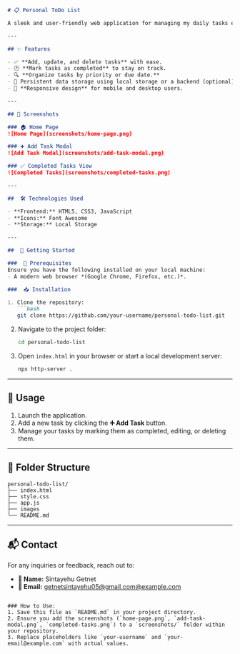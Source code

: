```markdown
# 📋 Personal ToDo List

A sleek and user-friendly web application for managing my daily tasks efficiently. This project was built using basic web technologies and was able to deliver a responsive and feature-rich experience.

---

## ✨ Features

- ✅ **Add, update, and delete tasks** with ease.
- 🕑 **Mark tasks as completed** to stay on track.
- 🔍 **Organize tasks by priority or due date.**
- 💾 Persistent data storage using local storage or a backend (optional).
- 📱 **Responsive design** for mobile and desktop users.

---

## 📸 Screenshots

### 🏠 Home Page
![Home Page](screenshots/home-page.png)

### ➕ Add Task Modal
![Add Task Modal](screenshots/add-task-modal.png)

### ✅ Completed Tasks View
![Completed Tasks](screenshots/completed-tasks.png)

---

##  🛠️ Technologies Used

- **Frontend:** HTML5, CSS3, JavaScript
- **Icons:** Font Awesome
- **Storage:** Local Storage 

---

##  🚀 Getting Started

###  🧰 Prerequisites
Ensure you have the following installed on your local machine:
- A modern web browser *(Google Chrome, Firefox, etc.)*.

###  📥 Installation

1. Clone the repository:
   ```bash
   git clone https://github.com/your-username/personal-todo-list.git
   ```
2. Navigate to the project folder:
   ```bash
   cd personal-todo-list
   ```
3. Open `index.html` in your browser or start a local development server:
   ```bash
   npx http-server .
   ```

---

## 🎯 Usage

1. Launch the application.
2. Add a new task by clicking the **➕ Add Task** button.
3. Manage your tasks by marking them as completed, editing, or deleting them.

---

## 📂 Folder Structure

```plaintext
personal-todo-list/
├── index.html
├── style.css
├── app.js
├── images
└── README.md
```

---

## 📬 Contact

For any inquiries or feedback, reach out to:

- **👤 Name:** Sintayehu Getnet  
- **📧 Email:** [getnetsintayehu05@gmail.com@example.com](mailto:getnetsintayehu05@gmail.com@gmail.com)  
```

### How to Use:
1. Save this file as `README.md` in your project directory.
2. Ensure you add the screenshots (`home-page.png`, `add-task-modal.png`, `completed-tasks.png`) to a `screenshots/` folder within your repository.  
3. Replace placeholders like `your-username` and `your-email@example.com` with actual values.
